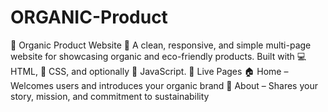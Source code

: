 # ORGANIC-Product
🌿 Organic Product Website 🌿  A clean, responsive, and simple multi-page website for showcasing organic and eco-friendly products. Built with 💻 HTML, 🎨 CSS, and optionally 🧠 JavaScript.  🔗 Live Pages  🏠 Home – Welcomes users and introduces your organic brand  📖 About – Shares your story, mission, and commitment to sustainability 
